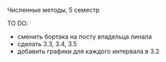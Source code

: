 Численные методы, 5 семестр


TO DO:
- сменить бортака на посту владельца линала
- сделать 3.3, 3.4, 3.5
- добавить графики для каждого интервала в 3.2


